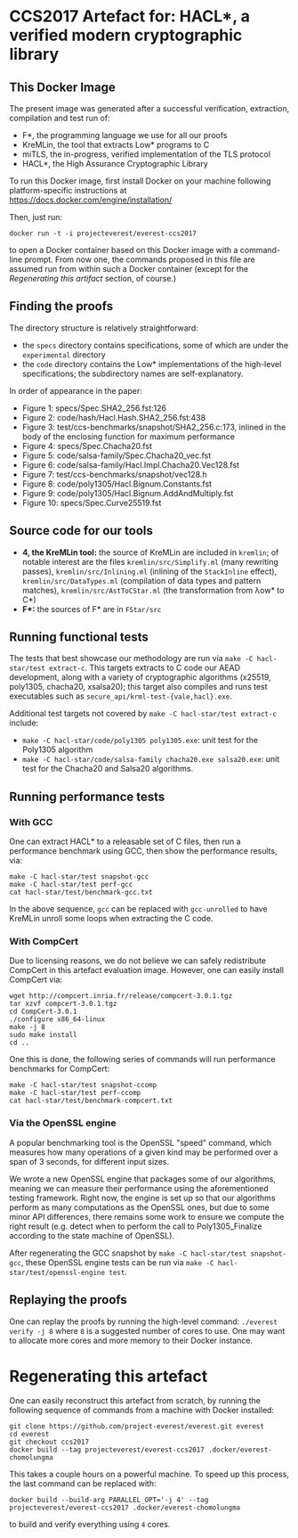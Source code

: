 # CCS2017 Artefact for: HACL*, a verified modern cryptographic library


## This Docker Image

The present image was generated after a successful verification, extraction,
compilation and test run of:
- F\*, the programming language we use for all our proofs
- KreMLin, the tool that extracts Low\* programs to C
- miTLS, the in-progress, verified implementation of the TLS protocol
- HACL\*, the High Assurance Cryptographic Library

To run this Docker image, first install Docker on your machine
following platform-specific instructions at https://docs.docker.com/engine/installation/

Then, just run:
```
docker run -t -i projecteverest/everest-ccs2017
```

to open a Docker container based on this Docker image with a
command-line prompt. From now one, the commands proposed in this file
are assumed run from within such a Docker container (except for the
*Regenerating this artifact* section, of course.)

## Finding the proofs

The directory structure is relatively straightforward:
- the `specs` directory contains specifications, some of which are under the
  `experimental` directory
- the `code` directory contains the Low* implementations of the high-level
  specifications; the subdirectory names are self-explanatory.

In order of appearance in the paper:
- Figure 1: specs/Spec.SHA2_256.fst:126
- Figure 2: code/hash/Hacl.Hash.SHA2_256.fst:438
- Figure 3: test/ccs-benchmarks/snapshot/SHA2_256.c:173, inlined in the body of
  the enclosing function for maximum performance
- Figure 4: specs/Spec.Chacha20.fst
- Figure 5: code/salsa-family/Spec.Chacha20_vec.fst
- Figure 6: code/salsa-family/Hacl.Impl.Chacha20.Vec128.fst
- Figure 7: test/ccs-benchmarks/snapshot/vec128.h
- Figure 8: code/poly1305/Hacl.Bignum.Constants.fst
- Figure 9: code/poly1305/Hacl.Bignum.AddAndMultiply.fst
- Figure 10: specs/Spec.Curve25519.fst

## Source code for our tools

- **4, the KreMLin tool:**
  the source of KreMLin are included in `kremlin`; of notable
  interest are the files
  `kremlin/src/Simplify.ml` (many rewriting passes),
  `kremlin/src/Inlining.ml` (inlining of the `StackInline` effect),
  `kremlin/src/DataTypes.ml` (compilation of data types and pattern
  matches),
  `kremlin/src/AstToCStar.ml` (the transformation from λow\* to C\*)
- **F\*:**
  the sources of F\* are in `FStar/src`


## Running functional tests

The tests that best showcase our methodology are run via `make -C
hacl-star/test extract-c`. This targets extracts to C code our AEAD development,
along with a variety of cryptographic algorithms (x25519, poly1305, chacha20,
xsalsa20); this target also compiles and runs test executables such as
`secure_api/krml-test-{vale,hacl}.exe`.

Additional test targets not covered by `make -C hacl-star/test extract-c`
include:
- `make -C hacl-star/code/poly1305 poly1305.exe`: unit test for the Poly1305
  algorithm
- `make -C hacl-star/code/salsa-family chacha20.exe salsa20.exe`: unit test for
  the Chacha20 and Salsa20 algorithms.


## Running performance tests

### With GCC

One can extract HACL\* to a releasable set of C files, then run a
performance benchmark using GCC, then show the performance results,
via:

```
make -C hacl-star/test snapshot-gcc
make -C hacl-star/test perf-gcc
cat hacl-star/test/benchmark-gcc.txt
```

In the above sequence, `gcc` can be replaced with `gcc-unrolled` to have
KreMLin unroll some loops when extracting the C code.

### With CompCert

Due to licensing reasons, we do not believe we can safely redistribute CompCert
in this artefact evaluation image. However, one can easily install
CompCert via:

```
wget http://compcert.inria.fr/release/compcert-3.0.1.tgz
tar xzvf compcert-3.0.1.tgz
cd CompCert-3.0.1
./configure x86_64-linux
make -j 8
sudo make install
cd ..
```

One this is done, the following series of commands will run performance
benchmarks for CompCert:

```
make -C hacl-star/test snapshot-ccomp
make -C hacl-star/test perf-ccomp
cat hacl-star/test/benchmark-compcert.txt
```

### Via the OpenSSL engine

A popular benchmarking tool is the OpenSSL "speed" command, which measures how
many operations of a given kind may be performed over a span of 3 seconds, for
different input sizes.

We wrote a new OpenSSL engine that packages some of our algorithms, meaning we
can measure their performance using the aforementioned testing framework. Right
now, the engine is set up so that our algorithms perform as many computations as
the OpenSSL ones, but due to some minor API differences, there remains some work
to ensure we compute the right result (e.g. detect when to perform the call to
Poly1305_Finalize according to the state machine of OpenSSL).

After regenerating the GCC snapshot by `make -C hacl-star/test snapshot-gcc`,
these OpenSSL engine tests can be run via `make -C hacl-star/test/openssl-engine test`.


## Replaying the proofs

One can replay the proofs by running the high-level command: `./everest verify
-j 8` where `8` is a suggested number of cores to use. One may want to allocate
more cores and more memory to their Docker instance.


# Regenerating this artefact

One can easily reconstruct this artefact from scratch, by running the
following sequence of commands from a machine with Docker installed:

```
git clone https://github.com/project-everest/everest.git everest
cd everest
git checkout ccs2017
docker build --tag projecteverest/everest-ccs2017 .docker/everest-chomolungma
```

This takes a couple hours on a powerful machine. To speed up this process, the
last command can be replaced with:
```
docker build --build-arg PARALLEL_OPT='-j 4' --tag projecteverest/everest-ccs2017 .docker/everest-chomolungma
```
to build and verify everything using `4` cores.
